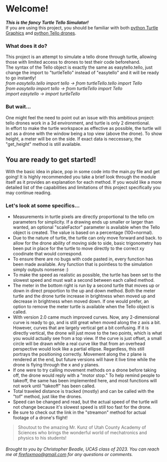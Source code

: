 # Welcome!
***This is the fancy Turtle Tello Simulator!***  
If you are using this project, you should be familiar with both [python Turtle Graphics](https://docs.python.org/3/library/turtle.html) and [python Tello drones](https://pypi.org/project/easytello/#description).  

### What does it do?
This project is an attempt to simulate a tello drone through turtle, allowing those with limited access to drones to test their code beforehand.  
The syntax of the Tello object is exactly the same as easytello.tello, just change the import to "turtleTello" instead of "easytello" and it will be ready to go instantly!  
*from easytello.tello import tello -> from turtleTello.tello import Tello*  
*from easytello import tello -> from turtleTello import Tello*  
*import easytello -> import turtleTello*  

### But wait...
One might feel the need to point out an issue with this ambitious project: tello drones work in a 3d environment, and turtle is only 2 dimentional.  
In effort to make the turtle workspace as effective as possible, the turtle will act as a drone with the window being a top view (above the drone). To show height, a meter will be on the side. If exact data is neccessary, the "get_height" method is still available.  

## You are ready to get started! 
With the basic idea in place, pop in some code into the main.py file and get going!
It is highly recommended you take a brief look through the module itself as it provides an explanation for each method. If you would like a more detailed list of the capabilities and limitations of this project specifically you may continue reading.

### Let's look at some specifics...
- Measurements in turtle pixels are directly proportional to the tello cm parameters for simplicity. If a drawing ends up smaller or larger than wanted, an optional "scaleFactor" parameter is available when the Tello object is created. The value is based on a percentage (100=normal).
- Due to the nature of turtle, the turtle can only move forward and back. to allow for the drone ability of moving side to side, basic trigonometry has been put in place for the turtle to move directly to the correct xy coodinate that would correspond.
- To ensure there are no bugs with code pasted in, every function has been made available. Any function that is pointless to the simulation simply outputs nonsense :)
- To make the speed as realistic as possible, the turtle has been set to the slowest speed and must wait a second between each called method.
- The meter in the bottom right is run by a second turtle that moves up or down in direct proportion to the up and down method. Both the meter turtle and the drone turtle increase in brightness when moved up and decrease in brightness when moved down. If one would prefer, an option to remove the meter turtle is available when the Tello object is called.
 - With version 2.0 came much improved curves. Now, any 2-dimensional curve is ready to go, and is still great when moved along the z axis a bit. However, curves that are largely vertical get a bit confusing. If it is directly vertical, the drone will just move to the two points, which is what you would actually see from a top view. If the curve is just offset, a small circle will be drawn while a real curve like that from an overhead perspective would look like a partial ellipse. Regardless, this still portrays the positioning correctly. Movement along the z plane is rendered at the end, but future versions will have it live time while the drone is flying through the x and y planes.
- If one were to try calling movement methods on a drone before taking off, the drone would reply with a "motor stop." To help remind people to takeoff, the same has been implemented here, and most functions will not work until "takeoff" has been called.
- Total traveled distance is tracked (mostly) and can be called with the "tof" method, just like the drones.
- Speed can be changed and read, but the actual speed of the turtle will not change because it's slowest speed is still too fast for the drone.
- Be sure to check out the link in the "streamon" method for actual footage of a drone's flight!

> Shoutout to the amazing Mr. Kunz of Utah County Academy of Sciences who brings the wonderful world of mechatronics and physics to his students!
###### Brought to you by Christopher Beadle, UCAS class of 2023. You can reach me at firefoxmoo@gmail.com for any questions or comments.